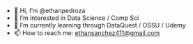 - 👋 Hi, I’m @ethanpedroza
- 👀 I’m interested in Data Science / Comp Sci
- 🌱 I’m currently learning through DataQuest / OSSU / Udemy
- 📫 How to reach me: ethansanchez411@gmail.com

<!---
ethanpedroza/ethanpedroza is a ✨ special ✨ repository because its `README.md` (this file) appears on your GitHub profile.
You can click the Preview link to take a look at your changes.
--->
